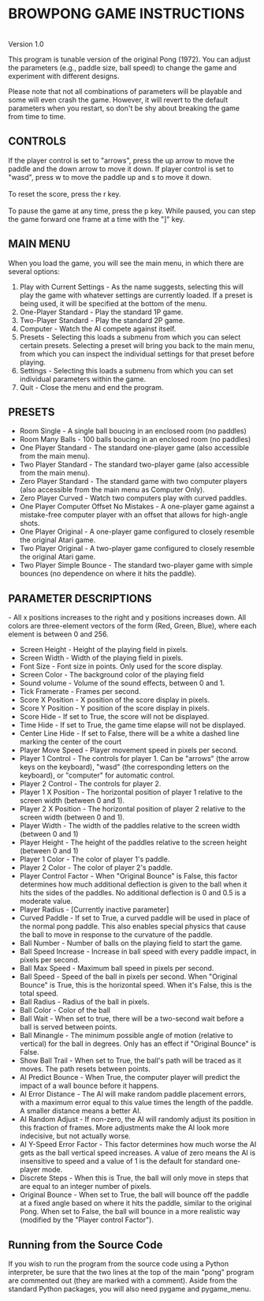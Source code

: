 <h1>BROWPONG GAME INSTRUCTIONS</h1>
<br>Version 1.0</br>

<p>This program is tunable version of the original Pong (1972). You can adjust the parameters (e.g., paddle size, ball speed) to change the game and experiment with different designs.</p>

<p>Please note that not all combinations of parameters will be playable and some will even crash the game. However, it will revert to the default parameters when you restart, so don't be shy about breaking the game from time to time.</p>

<h2>CONTROLS</h2>

If the player control is set to "arrows", press the up arrow to move the paddle and the down arrow to move it down. If player control is set to "wasd", press w to move the paddle up and s to move it down.
<br><br>
To reset the score, press the r key. 
<br><br>
To pause the game at any time, press the p key. While paused, you can step the game forward one frame at a time with the "]" key.

<h2>MAIN MENU</h2>

<p>When you load the game, you will see the main menu, in which there are several options:</p>
<ol>
<li>Play with Current Settings - As the name suggests, selecting this will play the game with whatever settings are currently loaded. If a preset is being used, it will be specified at the bottom of the menu.</li>
<li>One-Player Standard - Play the standard 1P game.</li>
<li>Two-Player Standard - Play the standard 2P game.</li>
<li>Computer - Watch the AI compete against itself.</li>
<li>Presets - Selecting this loads a submenu from which you can select certain presets. Selecting a preset will bring you back to the main menu, from which you can inspect the individual settings for that preset before playing.</li>
<li>Settings - Selecting this loads a submenu from which you can set individual parameters within the game.</li>
<li>Quit - Close the menu and end the program.</li>
</ol>
<h2>PRESETS</h2>
<ul>
<li>Room Single - A single ball boucing in an enclosed room (no paddles)</li>
<li>Room Many Balls - 100 balls boucing in an enclosed room (no paddles)</li>
<li>One Player Standard - The standard one-player game (also accessible from the main menu).</li>
<li>Two Player Standard - The standard two-player game (also accessible from the main menu).</li>
<li>Zero Player Standard - The standard game with two computer players (also accessible from the main menu as Computer Only).</li>
<li>Zero Player Curved - Watch two computers play with curved paddles.</li>
<li>One Player Computer Offset No Mistakes - A one-player game against a mistake-free computer player with an offset that allows for high-angle shots.</li>
<li>One Player Original - A one-player game configured to closely resemble the original Atari game.</li>
<li>Two Player Original - A two-player game configured to closely resemble the original Atari game.</li>
<li>Two Player Simple Bounce - The standard two-player game with simple bounces (no dependence on where it hits the paddle).</li>
</ul>
<h2>PARAMETER DESCRIPTIONS</h2>

<p>- All x positions increases to the right and y positions increases down. All colors are three-element vectors of the form (Red, Green, Blue), where each element is between 0 and 256.</p>
<ul>
<li>Screen Height - Height of the playing field in pixels.</li>
<li>Screen Width - Width of the playing field in pixels.</li>
<li>Font Size - Font size in points. Only used for the score display.</li>
<li>Screen Color - The background color of the playing field </li>
<li>Sound volume - Volume of the sound effects, between 0 and 1.</li>
<li>Tick Framerate - Frames per second.</li>
<li>Score X Position - X position of the score display in pixels.</li>
<li>Score Y Position - Y position of the score display in pixels.</li>
<li>Score Hide - If set to True, the score will not be displayed.</li>
<li>Time Hide - If set to True, the game time elapse will not be displayed.</li>
<li>Center Line Hide - If set to False, there will be a white a dashed line marking the center of the court</li>
<li>Player Move Speed - Player movement speed in pixels per second.</li>
<li>Player 1 Control - The controls for player 1. Can be "arrows" (the arrow keys on the keyboard), "wasd" (the corresponding letters on the keyboard), or "computer" for automatic control.</li>
<li>Player 2 Control - The controls for player 2. </li>
<li>Player 1 X Position - The horizontal position of player 1 relative to the screen width (between 0 and 1).</li>
<li>Player 2 X Position - The horizontal position of player 2 relative to the screen width (between 0 and 1).</li>
<li>Player Width - The width of the paddles relative to the screen width (between 0 and 1)</li>
<li>Player Height - The height of the paddles relative to the screen height (between 0 and 1)</li>
<li>Player 1 Color - The color of player 1's paddle.</li>
<li>Player 2 Color - The color of player 2's paddle.</li>
<li>Player Control Factor - When "Original Bounce" is False, this factor determines how much additional deflection is given to the ball when it hits the sides of the paddles. No additional deflection is 0 and 0.5 is a moderate value.</li>
<li>Player Radius - [Currently inactive parameter]</li>
<li>Curved Paddle - If set to True, a curved paddle will be used in place of the normal pong paddle. This also enables special physics that cause the ball to move in response to the curvature of the paddle.</li>
<li>Ball Number - Number of balls on the playing field to start the game.</li>
<li>Ball Speed Increase - Increase in ball speed with every paddle impact, in pixels per second.</li>
<li>Ball Max Speed - Maximum ball speed in pixels per second. </li>
<li>Ball Speed - Speed of the ball in pixels per second. When "Original Bounce" is True, this is the horizontal speed. When it's False, this is the total speed.</li>
<li>Ball Radius - Radius of the ball in pixels.</li>
<li>Ball Color - Color of the ball</li>
<li>Ball Wait - When set to true, there will be a two-second wait before a ball is served between points.</li>
<li>Ball Minangle - The minimum possible angle of motion (relative to vertical) for the ball in degrees. Only has an effect if "Original Bounce" is False.</li>
<li>Show Ball Trail - When set to True, the ball's path will be traced as it moves. The path resets between points.</li>
<li>AI Predict Bounce - When True, the computer player will predict the impact of a wall bounce before it happens.</li>
<li>AI Error Distance - The AI will make random paddle placement errors, with a maximum error equal to this value times the length of the paddle. A smaller distance means a better AI.</li>
<li>AI Random Adjust - If non-zero, the AI will randomly adjust its position in this fraction of frames. More adjustments make the AI look more indecisive, but not actually worse.</li>
<li>AI Y-Speed Error Factor - This factor determines how much worse the AI gets as the ball vertical speed increases. A value of zero means the AI is insensitive to speed and a value of 1 is the default for standard one-player mode.</li>
<li>Discrete Steps - When this is True, the ball will only move in steps that are equal to an integer number of pixels.</li>
<li>Original Bounce - When set to True, the ball will bounce off the paddle at a fixed angle based on where it hits the paddle, similar to the original Pong. When set to False, the ball will bounce in a more realistic way (modified by the "Player control Factor").</li>
</ul>
<h2>Running from the Source Code</h2>
If you wish to run the program from the source code using a Python interpreter, be sure that the two lines at the top of the main "pong" program are commented out (they are marked with a comment). Aside from the standard Python packages, you will also need pygame and pygame_menu.

